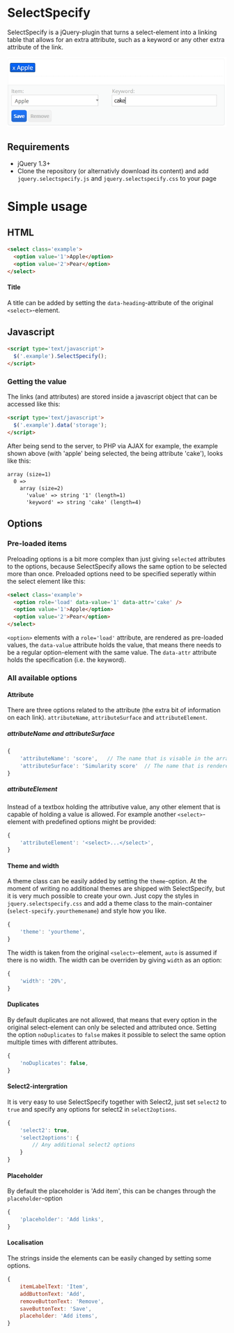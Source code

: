 # SelectSpecify
SelectSpecify is a jQuery-plugin that turns a select-element into a linking table that allows for an extra attribute, such as a keyword or any other extra attribute of the link.

![](https://github.com/blekerfeld/SelectSpecify/blob/master/docs/images/image1.PNG?raw=true)

## Requirements
* jQuery 1.3+
* Clone the repository (or alternativly download its content) and add `jquery.selectspecify.js` and `jquery.selectspecify.css` to your page

# Simple usage

## HTML

```html
<select class='example'>
  <option value='1'>Apple</option>
  <option value='2'>Pear</option>
</select>
```

#### Title
A title can be added by setting the `data-heading`-attribute of the original `<select>`-element.

## Javascript

```html
<script type='text/javascript'>
  $('.example').SelectSpecify();
</script>
```

### Getting the value

The links (and attributes) are stored inside a javascript object that can be accessed like this:

```html
<script type='text/javascript'>
  $('.example').data('storage');
</script>
```

After being send to the server, to PHP via AJAX for example, the example shown above (with 'apple' being selected, the being attribute 'cake'), looks like this:

```
array (size=1)
  0 => 
    array (size=2)
      'value' => string '1' (length=1)
      'keyword' => string 'cake' (length=4)
```	

## Options

### Pre-loaded items

Preloading options is a bit more complex than just giving `selected` attributes to the options, because SelectSpecify allows the same option to be selected more than once. Preloaded options need to be specified seperatly within the select element like this:

```html
<select class='example'>
  <option role='load' data-value='1' data-attr='cake' /> 
  <option value='1'>Apple</option>
  <option value='2'>Pear</option>
</select>
``` 

`<option>` elements with a ` role='load' ` attribute, are rendered as pre-loaded values, the `data-value` attribute holds the value, that means there needs to be a regular option-element with the same value. The `data-attr` attribute holds the specification (i.e. the keyword).

### All available options

#### Attribute
There are three options related to the attribute (the extra bit of information on each link). `attributeName`, `attributeSurface` and `attributeElement`. 

##### attributeName and attributeSurface

```javascript
{
	'attributeName': 'score',	// The name that is visable in the array returned
	'attributeSurface': 'Simularity score'	// The name that is rendered as label
}
```
##### attributeElement
Instead of a textbox holding the attributive value, any other element that is capable of holding a value is allowed. For example another `<select>`-element with predefined options might be provided:

```javascript
{
	'attributeElement': '<select>...</select>',				
}
```

#### Theme and width
A theme class can be easily added by setting the `theme`-option. At the moment of writing no additional themes are shipped with SelectSpecify, but it is very much possible to create your own. Just copy the styles in `jquery.selectspecify.css` and add a theme class to the main-container (`select-specify.yourthemename`) and style how you like.

```javascript
{
	'theme': 'yourtheme',			
}
```


The width is taken from the original `<select>`-element, `auto` is assumed if there is no width. The width can be overriden by giving `width` as an option:

```javascript
{
	'width': '20%',			
}
```

#### Duplicates
By default duplicates are not allowed, that means that every option in the original select-element can only be selected and attributed once. Setting the option `noDuplicates` to `false` makes it possible to select the same option multiple times with different attributes. 

```javascript
{
	'noDuplicates': false,			
}
```

#### Select2-intergration
It is very easy to use SelectSpecify together with Select2, just set `select2` to `true` and specify any options for select2 in `select2options`.

```javascript
{
	'select2': true,
	'select2options': {
		// Any additional select2 options
	}			
}
```

#### Placeholder
By default the placeholder is 'Add item', this can be changes through the `placeholder`-option
```javascript
{
	'placeholder': 'Add links',			
}
```

#### Localisation
The strings inside the elements can be easily changed by setting some options.
```javascript
{
    itemLabelText: 'Item',
    addButtonText: 'Add',
    removeButtonText: 'Remove',
    saveButtonText: 'Save',
    placeholder: 'Add items',
}
```
